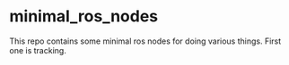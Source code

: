 # minimal_ros_nodes
This repo contains some minimal ros nodes for doing various things. First one is tracking.
